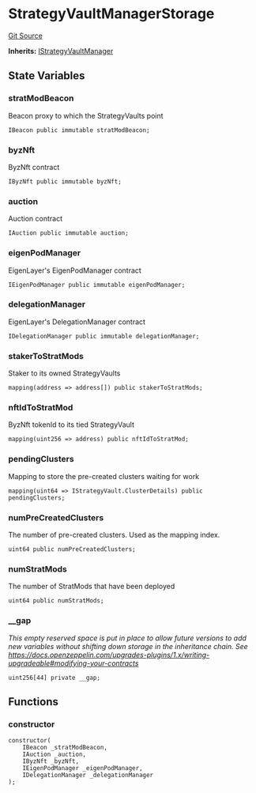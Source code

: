 # StrategyVaultManagerStorage
[Git Source](https://github.com/Byzantine-Finance/byzantine-contracts/blob/80b6cda4622c51c2217311610eeb15b655b99e2c/src/core/StrategyVaultManagerStorage.sol)

**Inherits:**
[IStrategyVaultManager](/src/interfaces/IStrategyVaultManager.sol/interface.IStrategyVaultManager.md)


## State Variables
### stratModBeacon
Beacon proxy to which the StrategyVaults point


```solidity
IBeacon public immutable stratModBeacon;
```


### byzNft
ByzNft contract


```solidity
IByzNft public immutable byzNft;
```


### auction
Auction contract


```solidity
IAuction public immutable auction;
```


### eigenPodManager
EigenLayer's EigenPodManager contract


```solidity
IEigenPodManager public immutable eigenPodManager;
```


### delegationManager
EigenLayer's DelegationManager contract


```solidity
IDelegationManager public immutable delegationManager;
```


### stakerToStratMods
Staker to its owned StrategyVaults


```solidity
mapping(address => address[]) public stakerToStratMods;
```


### nftIdToStratMod
ByzNft tokenId to its tied StrategyVault


```solidity
mapping(uint256 => address) public nftIdToStratMod;
```


### pendingClusters
Mapping to store the pre-created clusters waiting for work


```solidity
mapping(uint64 => IStrategyVault.ClusterDetails) public pendingClusters;
```


### numPreCreatedClusters
The number of pre-created clusters. Used as the mapping index.


```solidity
uint64 public numPreCreatedClusters;
```


### numStratMods
The number of StratMods that have been deployed


```solidity
uint64 public numStratMods;
```


### __gap
*This empty reserved space is put in place to allow future versions to add new
variables without shifting down storage in the inheritance chain.
See https://docs.openzeppelin.com/upgrades-plugins/1.x/writing-upgradeable#modifying-your-contracts*


```solidity
uint256[44] private __gap;
```


## Functions
### constructor


```solidity
constructor(
    IBeacon _stratModBeacon,
    IAuction _auction,
    IByzNft _byzNft,
    IEigenPodManager _eigenPodManager,
    IDelegationManager _delegationManager
);
```

